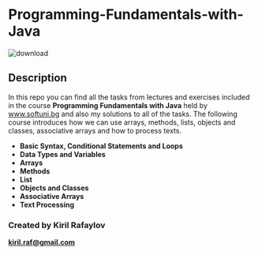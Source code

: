 # __Programming-Fundamentals-with-Java__

![download](https://user-images.githubusercontent.com/120650256/208385967-841e4379-1de7-4309-8cc5-3e7b546d613c.jpeg)





## __**Description**__







In this repo you can find all the tasks from lectures and exercises included in the course __Programming Fundamentals with Java__ held by www.softuni.bg and also my solutions to all of the tasks. The following course introduces how we can use arrays, methods, lists, objects and classes, associative arrays and how to process texts. 

- __Basic Syntax, Conditional Statements and Loops__
- __Data Types and Variables__
- __Arrays__
- __Methods__
- __List__
- __Objects and Classes__
- __Associative Arrays__
- __Text Processing__





### __**Created by**__  Kiril Rafaylov 


**kiril.raf@gmail.com**





